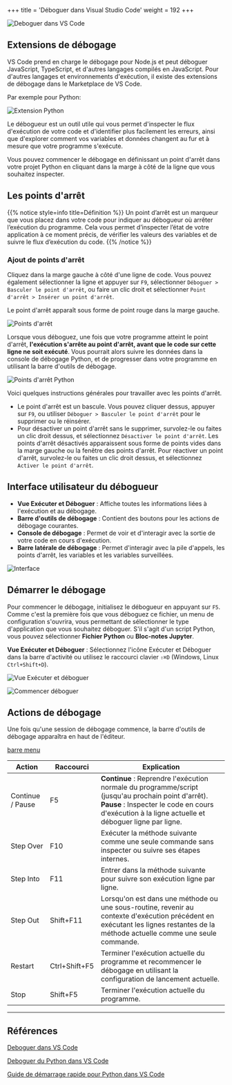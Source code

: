 +++
title = 'Déboguer dans Visual Studio Code'
weight =  192
+++

![Deboguer dans VS Code](./deboguer.jpeg?width=25vw)

## Extensions de débogage

VS Code prend en charge le débogage pour Node.js et peut déboguer JavaScript, TypeScript, et d'autres langages compilés en JavaScript. Pour d'autres langages et environnements d'exécution, il existe des extensions de débogage dans le Marketplace de VS Code.

Par exemple pour Python:

![Extension Python](./python_extension.png?width=20vw)


Le débogueur est un outil utile qui vous permet d'inspecter le flux d'exécution de votre code et d'identifier plus facilement les erreurs, ainsi que d'explorer comment vos variables et données changent au fur et à mesure que votre programme s'exécute. 

Vous pouvez commencer le débogage en définissant un point d'arrêt dans votre projet Python en cliquant dans la marge à côté de la ligne que vous souhaitez inspecter.

## Les points d'arrêt

{{% notice style=info title=Définition %}}
Un point d’arrêt est un marqueur que vous placez dans votre code pour indiquer au débogueur où arrêter l’exécution du programme. Cela vous permet d’inspecter l’état de votre application à ce moment précis, de vérifier les valeurs des variables et de suivre le flux d’exécution du code.
{{% /notice %}}

### Ajout de points d'arrêt

Cliquez dans la marge gauche à côté d'une ligne de code. Vous pouvez également sélectionner la ligne et appuyer sur `F9`, sélectionner `Déboguer > Basculer le point d'arrêt`, ou faire un clic droit et sélectionner `Point d'arrêt > Insérer un point d'arrêt`. 

Le point d'arrêt apparaît sous forme de point rouge dans la marge gauche.

![Points d'arrêt](./breakpoint.png)

Lorsque vous déboguez, une fois que votre programme atteint le point d'arrêt, **l'exécution s'arrête au point d'arrêt, avant que le code sur cette ligne ne soit exécuté**. Vous pourrait alors suivre les données dans la console de débogage Python, et de progresser dans votre programme en utilisant la barre d'outils de débogage.

![Points d'arrêt Python](./qs-debug-v2.gif)

Voici quelques instructions générales pour travailler avec les points d'arrêt.

- Le point d'arrêt est un bascule. Vous pouvez cliquer dessus, appuyer sur `F9`, ou utiliser `Déboguer > Basculer le point d'arrêt` pour le supprimer ou le réinsérer.
- Pour désactiver un point d'arrêt sans le supprimer, survolez-le ou faites un clic droit dessus, et sélectionnez `Désactiver le point d'arrêt`. Les points d'arrêt désactivés apparaissent sous forme de points vides dans la marge gauche ou la fenêtre des points d'arrêt. Pour réactiver un point d'arrêt, survolez-le ou faites un clic droit dessus, et sélectionnez `Activer le point d'arrêt`.


## Interface utilisateur du débogueur

- **Vue Exécuter et Déboguer** : Affiche toutes les informations liées à l'exécution et au débogage.
- **Barre d'outils de débogage** : Contient des boutons pour les actions de débogage courantes.
- **Console de débogage** : Permet de voir et d'interagir avec la sortie de votre code en cours d'exécution.
- **Barre latérale de débogage** : Permet d'interagir avec la pile d'appels, les points d'arrêt, les variables et les variables surveillées.

![Interface](./debugging_hero.png)


## Démarrer le débogage

Pour commencer le débogage, initialisez le débogueur en appuyant sur `F5`. Comme c'est la première fois que vous déboguez ce fichier, un menu de configuration s'ouvrira, vous permettant de sélectionner le type d'application que vous souhaitez déboguer. S'il s'agit d'un script Python, vous pouvez sélectionner **Fichier Python** ou **Bloc-notes Jupyter**.

**Vue Exécuter et Déboguer** : Sélectionnez l'icône Exécuter et Déboguer dans la barre d'activité ou utilisez le raccourci clavier `⇧⌘D` (Windows, Linux `Ctrl+Shift+D`).

![Vue Exécuter et déboguer](./run.png)

![Commencer déboguer](./debug-start.png)

## Actions de débogage

Une fois qu'une session de débogage commence, la barre d'outils de débogage apparaîtra en haut de l'éditeur. 

[barre menu](./toolbar.png)

| Action            | Raccourci       | Explication                                                                                       |
|-------------------|-----------------|---------------------------------------------------------------------------------------------------|
| Continue / Pause  | F5              | **Continue** : Reprendre l'exécution normale du programme/script (jusqu'au prochain point d'arrêt).<br>**Pause** : Inspecter le code en cours d'exécution à la ligne actuelle et déboguer ligne par ligne. |
| Step Over         | F10             | Exécuter la méthode suivante comme une seule commande sans inspecter ou suivre ses étapes internes. |
| Step Into         | F11             | Entrer dans la méthode suivante pour suivre son exécution ligne par ligne.                         |
| Step Out          | Shift+F11       | Lorsqu'on est dans une méthode ou une sous-routine, revenir au contexte d'exécution précédent en exécutant les lignes restantes de la méthode actuelle comme une seule commande. |
| Restart           | Ctrl+Shift+F5   | Terminer l'exécution actuelle du programme et recommencer le débogage en utilisant la configuration de lancement actuelle. |
| Stop              | Shift+F5        | Terminer l'exécution actuelle du programme.                                                       |

---

## Références

[Deboguer dans VS Code](https://code.visualstudio.com/docs/editor/debugging)

[Deboguer du Python dans VS Code](https://code.visualstudio.com/docs/python/debugging)

[Guide de démarrage rapide pour Python dans VS Code](https://code.visualstudio.com/docs/python/python-quick-start)
